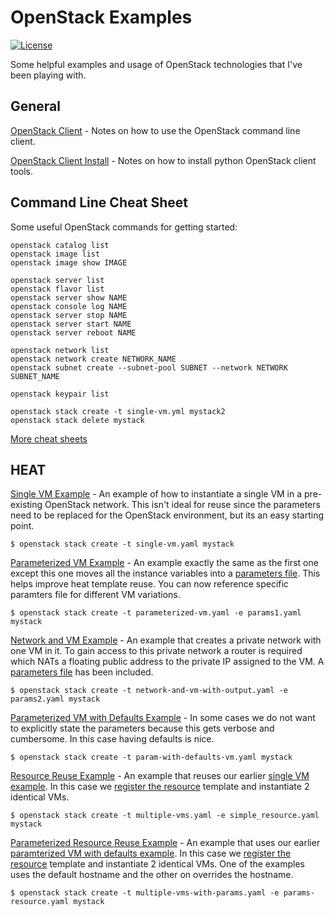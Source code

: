 # OpenStack Examples
[![License](https://img.shields.io/badge/license-MIT-blue.svg)](LICENSE.txt)

Some helpful examples and usage of OpenStack technologies that I've been playing with.

## General

[OpenStack Client](https://docs.openstack.org/python-openstackclient/latest/) - Notes on how to use the OpenStack command line client.

[OpenStack Client Install](https://docs.openstack.org/newton/user-guide/common/cli-install-openstack-command-line-clients.html) - Notes on how to install python OpenStack client tools.

## Command Line Cheat Sheet

Some useful OpenStack commands for getting started:
```
openstack catalog list
openstack image list
openstack image show IMAGE

openstack server list
openstack flavor list
openstack server show NAME
openstack console log NAME
openstack server stop NAME
openstack server start NAME
openstack server reboot NAME

openstack network list
openstack network create NETWORK_NAME
openstack subnet create --subnet-pool SUBNET --network NETWORK SUBNET_NAME

openstack keypair list

openstack stack create -t single-vm.yml mystack2
openstack stack delete mystack
```
[More cheat sheets](https://docs.openstack.org/ocata/user-guide/cli-cheat-sheet.html)


## HEAT
[Single VM Example](heat-templates/single-vm.yaml) - An example of how to instantiate a single VM in a pre-existing OpenStack network. This isn't ideal for reuse since the parameters need to be replaced for the OpenStack environment, but its an easy starting point.
```
$ openstack stack create -t single-vm.yaml mystack
```

[Parameterized VM Example](heat-templates/parameterized-vm.yaml) - An example exactly the same as the first one except this one moves all the instance variables into a [parameters file](heat-templates/params1.yaml). This helps improve heat template reuse. You can now reference specific paramters file for different VM variations.
```
$ openstack stack create -t parameterized-vm.yaml -e params1.yaml mystack
```

[Network and VM Example](heat-templates/network-and-vm-with-output.yaml) - An example that creates a private network with one VM in it. To gain access to this private network a router is required which NATs a floating public address to the private IP assigned to the VM. A [parameters file](heat-templates/params2.yaml) has been included.
```
$ openstack stack create -t network-and-vm-with-output.yaml -e params2.yaml mystack
```

[Parameterized VM with Defaults Example](heat-templates/param-with-defaults-vm.yaml) - In some cases we do not want to explicitly state the parameters because this gets verbose and cumbersome. In this case having defaults is nice.
```
$ openstack stack create -t param-with-defaults-vm.yaml mystack
```

[Resource Reuse Example](heat-templates/multiple-vms.yaml) - An example that reuses our earlier [single VM example](heat-templates/single-vm.yaml). In this case we [register the resource](heat-templates/simple_resource.yaml) template and instantiate 2 identical VMs. 
```
$ openstack stack create -t multiple-vms.yaml -e simple_resource.yaml mystack
```

[Parameterized Resource Reuse Example](heat-templates/multiple-vms-with-params.yaml) - An example that uses our earlier [paramterized VM with defaults example](heat-templates/param-with-defaults-vm.yaml). In this case we [register the resource](heat-templates/param-resource.yaml) template and instantiate 2 identical VMs. One of the examples uses the default hostname and the other on overrides the hostname.
```
$ openstack stack create -t multiple-vms-with-params.yaml -e params-resource.yaml mystack
```


